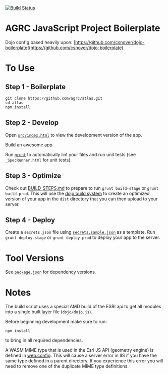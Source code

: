 [![Build Status](https://travis-ci.org/agrc/atlas.svg?branch=master)](https://travis-ci.org/agrc/atlas)

AGRC JavaScript Project Boilerplate
===================================

Dojo config based heavily upon: [https://github.com/csnover/dojo-boilerplate](https://github.com/csnover/dojo-boilerplate)

# To Use

## Step 1 - Boilerplate

```
git clone https://github.com/agrc/atlas.git
cd atlas
npm install
```

## Step 2 - Develop

Open [`src/index.html`](src/index.html) to view the development version of the app.

Build an awesome app.

Run [`grunt`](http://gruntjs.com/) to automatically lint your files and run unit tests (see `_SpecRunner.html` for unit tests).

## Step 3 - Optimize

Check out [BUILD_STEPS.md](https://github.com/agrc/atlas/blob/master/BUILD_STEPS.md) to prepare to run `grunt build-stage` or `grunt build-prod`. This will use the [dojo build system](http://dojotoolkit.org/reference-guide/build/) to create an optimized version of your app in the `dist` directory that you can then upload to your server.

## Step 4 - Deploy

Create a `secrets.json` file using [`secrets.sample.json`](secrets.sample.json) as a template. Run `grunt deploy-stage` or `grunt deploy-prod` to deploy your app to the server.

# Tool Versions

See [`package.json`](package.json) for dependency versions.

# Notes

The build script uses a special AMD build of the ESRI api to get all modules into a single built layer file (`dojo/dojo.js`).

Before beginning development make sure to run:
```
npm install
```
to bring in all required dependencies.

A WASM MIME type that is used in the Esri JS API (geometry engine) is defined in [web.config](_src/web.config). This will cause a server error in IIS if you have the same type defined in a parent directory. If you experience this error you will need to remove one of the duplicate MIME type definitions.
